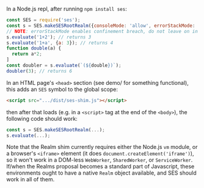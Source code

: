In a Node.js repl, after running `npm install ses`:

```js
const SES = require('ses');
const s = SES.makeSESRootRealm({consoleMode: 'allow', errorStackMode: 'allow'});
// NOTE: errorStackMode enables confinement breach, do not leave on in production
s.evaluate('1+2'); // returns 3
s.evaluate('1+a', {a: 3}); // returns 4
function double(a) {
  return a*2;
]
const doubler = s.evaluate(`(${double})`);
doubler(3); // returns 6
```

In an HTML page's `<head>` section (see demo/ for something functional), this adds an `SES` symbol to the global scope:
```html
<script src=".../dist/ses-shim.js"></script>
```

then after that loads (e.g. in a `<script>` tag at the end of the `<body>`), the following code should work:

```js
const s = SES.makeSESRootRealm(...);
s.evaluate(...);
```

Note that the Realm shim currently requires either the Node.js `vm` module, or a browser's `<iframe>` element (it does `document.createElement('iframe')`), so it won't work in a DOM-less `WebWorker`, `SharedWorker`, or `ServiceWorker`. If/when the Realms proposal becomes a standard part of Javascript, these environments ought to have a native `Realm` object available, and SES should work in all of them.
